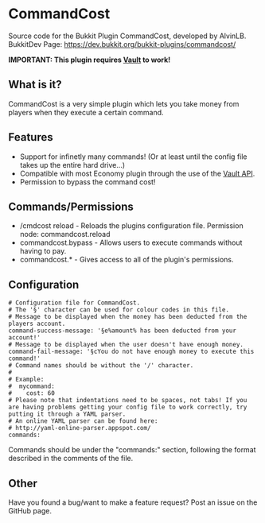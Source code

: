 # CommandCost
Source code for the Bukkit Plugin CommandCost, developed by AlvinLB. BukkitDev Page: 
https://dev.bukkit.org/bukkit-plugins/commandcost/

**IMPORTANT: This plugin requires [Vault](https://dev.bukkit.org/bukkit-plugins/vault/) to work!**

## What is it?
CommandCost is a very simple plugin which lets you take money from players when they execute a certain command.

## Features
- Support for infinetly many commands! (Or at least until the config file takes up the entire hard drive...)
- Compatible with most Economy plugin through the use of the [Vault API](https://dev.bukkit.org/bukkit-plugins/vault/).
- Permission to bypass the command cost!

## Commands/Permissions
* /cmdcost reload - Reloads the plugins configuration file. Permission node: commandcost.reload
* commandcost.bypass - Allows users to execute commands without having to pay.
* commandcost.* - Gives access to all of the plugin's permissions.
## Configuration
```
# Configuration file for CommandCost.
# The '§' character can be used for colour codes in this file.
# Message to be displayed when the money has been deducted from the players account.
command-success-message: '§e%amount% has been deducted from your account!'
# Message to be displayed when the user doesn't have enough money.
command-fail-message: '§cYou do not have enough money to execute this command!'
# Command names should be without the '/' character.
#
# Example:
#  mycommand:
#    cost: 60
# Please note that indentations need to be spaces, not tabs! If you are having problems getting your config file to work correctly, try putting it through a YAML parser.
# An online YAML parser can be found here:
# http://yaml-online-parser.appspot.com/
commands:
```
Commands should be under the "commands:" section, following the format described in the comments of the file.

## Other
Have you found a bug/want to make a feature request? Post an issue on the GitHub page.
